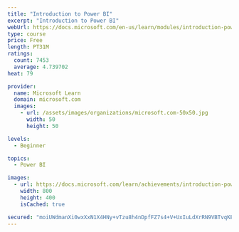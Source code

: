```yaml
---
title: "Introduction to Power BI"
excerpt: "Introduction to Power BI"
webUrl: https://docs.microsoft.com/en-us/learn/modules/introduction-power-bi/
type: course
price: Free
length: PT31M
ratings:
  count: 7453
  average: 4.739702
heat: 79

provider:
  name: Microsoft Learn
  domain: microsoft.com
  images:
    - url: /assets/images/organizations/microsoft.com-50x50.jpg
      width: 50
      height: 50

levels:
  - Beginner

topics:
  - Power BI

images:
  - url: https://docs.microsoft.com/learn/achievements/introduction-power-bi-social.png
    width: 800
    height: 400
    isCached: true

secured: "moiUWdmanXi0wxXxN1X4HNy+vTzu8h4nDpfFZ7s4+V+UxIuLdXrRN9VBTvqKEm6tPuAOkSy1zM875ESgyycvH72Iu4CF8TWAzk+IffxkRdIaoWZtxeW5AKjRtEVDQWUfryu0gKWUumB6saxoRooD7r0beSvPOXM+sw6rdu+UssGz4O5uzdtiaWYFHpUNbGBI/fawh1fbTK8fc5yvaqR17UPiqqcq6e2SOVCazXIV7V41scx/1xM45OvPc2qGBzMybSmk0O6PDGFe4X2EpMWSOAOHeFs0nHI2g1R+4MQpFXzVrINPhtYn2EVgwP3IdyOnA9mpfTJGNuW1fwC217Am4hHONWOEWrLjsuosQNvLCy1sDjdkzU2lVWkgdQMv3gzXBDvi5AYKySgVmQSQrwizPf7SsR0sb3HrbtGIvKJaBng=;J56wr9kPCnzsoHJ/8dbFqg=="
---
```


